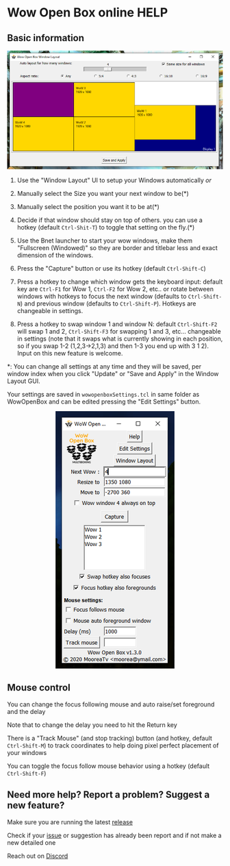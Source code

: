 # Wow Open Box online HELP

## Basic information
![Window Layout](sshotWindowLayout.png)

1. Use the "Window Layout" UI to setup your Windows automatically _or_ 

1. Manually select the Size you want your next window to be(*)

1. Manually select the position you want it to be at(*)

1. Decide if that window should stay on top of others. you can use a hotkey (default `Ctrl-Shit-T`) to toggle that setting on the fly.(*)

1. Use the Bnet launcher to start your wow windows, make them "Fullscreen (Windowed)" so they are border and titlebar less and exact dimension of the windows.

1. Press the "Capture" button or use its hotkey (default `Ctrl-Shift-C`)

1. Press a hotkey to change which window gets the keyboard input: default key are `Ctrl-F1` for Wow 1, `Ctrl-F2` for Wow 2, etc.. or rotate between windows with hotkeys to focus the next window (defaults to `Ctrl-Shift-N`) and previous window (defaults to `Ctrl-Shift-P`). Hotkeys are changeable in settings.

1. Press a hotkey to swap window 1 and window N: default `Ctrl-Shift-F2` will swap 1 and 2,  `Ctrl-Shift-F3` for swapping 1 and 3, etc... changeable in settings (note that it swaps what is currently showing in each position, so if you swap 1-2 (1,2,3->2,1,3) and then 1-3 you end up with 3 1 2). Input on this new feature is welcome. 

*: You can change all settings at any time and they will be saved, per window index when you click "Update" or "Save and Apply" in the Window Layout GUI.

Your settings are saved in `wowopenboxSettings.tcl` in same folder as WowOpenBox and can be edited pressing the "Edit Settings" button.

<p align="center">
<img src="sshot1.png" alt="WOB Screenshot">
</p>

## Mouse control

You can change the focus following mouse and auto raise/set foreground and the delay

Note that to change the delay you need to hit the Return key

There is a "Track Mouse" (and stop tracking) button (and hotkey, default `Ctrl-Shift-M`) to track coordinates to help doing pixel perfect placement of your windows

You can toggle the focus follow mouse behavior using a hotkey (default `Ctrl-Shift-F`)

## Need more help? Report a problem? Suggest a new feature?

Make sure you are running the latest [release](https://github.com/WowOpenBox/WowOpenBox/releases)

Check if your [issue](https://github.com/WowOpenBox/WowOpenBox/issues/) or suggestion has already been report and if not make a new detailed one

Reach out on [Discord](https://discord.gg/SMGvEeb)
